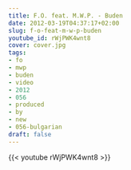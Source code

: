 ```yaml
---
title: F.O. feat. M.W.P. - Buden
date: 2012-03-19T04:37:17+02:00
slug: f-o-feat-m-w-p-buden
youtube_id: rWjPWK4wnt8
cover: cover.jpg
tags:
- fo
- mwp
- buden
- video
- 2012
- 056
- produced
- by
- new
- 056-bulgarian
draft: false
---
```


{{< youtube rWjPWK4wnt8 >}}

